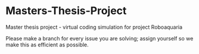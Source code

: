 # Masters-Thesis-Project
Master thesis project  - virtual coding simulation for project Roboaquaria

Please make a branch for every issue you are solving; assign yourself so we make this as efficient as possible.
